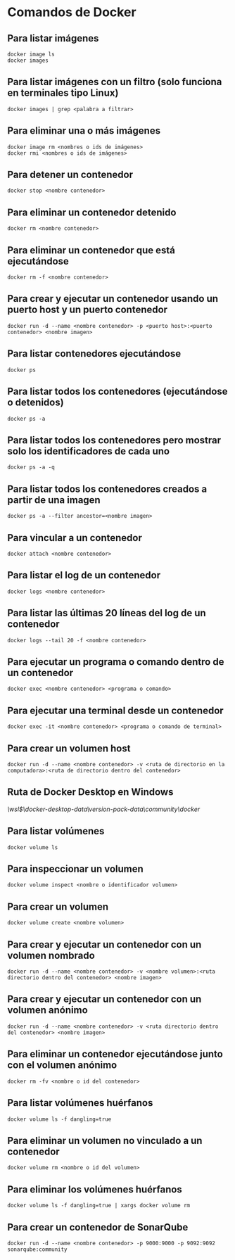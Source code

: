 # Comandos de Docker

## Para listar imágenes

```
docker image ls
docker images
```

## Para listar imágenes con un filtro (solo funciona en terminales tipo Linux)

```
docker images | grep <palabra a filtrar>
```

## Para eliminar una o más imágenes

```
docker image rm <nombres o ids de imágenes>
docker rmi <nombres o ids de imágenes>
```

## Para detener un contenedor

```
docker stop <nombre contenedor>
```

## Para eliminar un contenedor detenido

```
docker rm <nombre contenedor>
```

## Para eliminar un contenedor que está ejecutándose

```
docker rm -f <nombre contenedor>
```

## Para crear y ejecutar un contenedor usando un puerto host y un puerto contenedor

```
docker run -d --name <nombre contenedor> -p <puerto host>:<puerto contenedor> <nombre imagen>
```

## Para listar contenedores ejecutándose

```
docker ps
```

## Para listar todos los contenedores (ejecutándose o detenidos)

```
docker ps -a
```

## Para listar todos los contenedores pero mostrar solo los identificadores de cada uno

```
docker ps -a -q
```

## Para listar todos los contenedores creados a partir de una imagen

```
docker ps -a --filter ancestor=<nombre imagen>
```

## Para vincular a un contenedor

```
docker attach <nombre contenedor>
```

## Para listar el log de un contenedor

```
docker logs <nombre contenedor>
```

## Para listar las últimas 20 líneas del log de un contenedor

```
docker logs --tail 20 -f <nombre contenedor>
```

## Para ejecutar un programa o comando dentro de un contenedor

```
docker exec <nombre contenedor> <programa o comando>
```

## Para ejecutar una terminal desde un contenedor

```
docker exec -it <nombre contenedor> <programa o comando de terminal>
```

## Para crear un volumen host

```
docker run -d --name <nombre contenedor> -v <ruta de directorio en la computadora>:<ruta de directorio dentro del contenedor>
```

## Ruta de Docker Desktop en Windows

_\\wsl$\docker-desktop-data\version-pack-data\community\docker_

## Para listar volúmenes

```
docker volume ls
```

## Para inspeccionar un volumen

```
docker volume inspect <nombre o identificador volumen>
```

## Para crear un volumen

```
docker volume create <nombre volumen>
```

## Para crear y ejecutar un contenedor con un volumen nombrado

```
docker run -d --name <nombre contenedor> -v <nombre volumen>:<ruta directorio dentro del contenedor> <nombre imagen>
```

## Para crear y ejecutar un contenedor con un volumen anónimo

```
docker run -d --name <nombre contenedor> -v <ruta directorio dentro del contenedor> <nombre imagen>
```

## Para eliminar un contenedor ejecutándose junto con el volumen anónimo

```
docker rm -fv <nombre o id del contenedor>
```

## Para listar volúmenes huérfanos

```
docker volume ls -f dangling=true
```

## Para eliminar un volumen no vinculado a un contenedor

```
docker volume rm <nombre o id del volumen>
```

## Para eliminar los volúmenes huérfanos

```
docker volume ls -f dangling=true | xargs docker volume rm
```

## Para crear un contenedor de SonarQube

```
docker run -d --name <nombre contenedor> -p 9000:9000 -p 9092:9092 sonarqube:community
```
